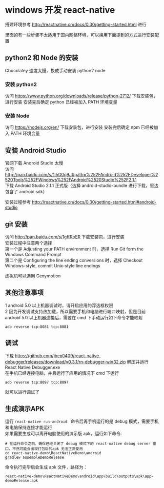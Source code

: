 # windows 开发 react-native

搭建环境参考 http://reactnative.cn/docs/0.30/getting-started.html 进行

里面的有一些步骤不太适用于国内网络环境，可以换用下面提到的方式进行安装配置

## python2 和 Node 的安装
Chocolatey 速度太慢，换成手动安装 python2 node

### 安装 python2
访问 https://www.python.org/downloads/release/python-2712/ 下载安装包，进行安装
安装完后确定 python 已经被加入 PATH 环境变量

### 安装 Node
访问 https://nodejs.org/en/ 下载安装包，进行安装
安装完后确定 npm 已经被加入 PATH 环境变量


## 安装 Android Studio
官网下载 Android Studio 太慢  
访问  
http://pan.baidu.com/s/1i5O0q9J#path=%252FAndroid%252FDeveloper%2520Tools%252FWindows%252FAndroid%2520Studio%252F2.1.1  
下载 Android Studio 2.1.1 正式版（选择 android-studio-bundle 进行下载，里边包含了 android sdk）

安装过程参考 http://reactnative.cn/docs/0.30/getting-started.html#android-studio  

## git 安装
访问 http://pan.baidu.com/s/1gffRoER 下载安装包，进行安装  
安装过程中注意两个选择  
第一个是 Adjusting your PATH environment 时，选择 Run Git form the Windows Command Prompt    
第二个是 Configuring the line ending conversions 时，选择 Checkout Windows-style, commit Unix-style line endings  

虚拟机可以选用 Genymotion

## 其他注意事项
1 android 5.0 以上机器调试时，请开启应用的浮选框权限  
2 因为开发调试支持热加载，所以需要手机和电脑进行端口映射，但是目前 android 5.0 以上机器连接后，需要在 cmd 下手动运行如下命令才能映射
```
adb reverse tcp:8081 tcp:8081
```

## 调试

下载 https://github.com/jhen0409/react-native-debugger/releases/download/v0.3.1/rn-debugger-win32.zip
解压并运行 React Native Debugger.exe  
在手机已经连接电脑，并且运行了应用的情况下
cmd 下运行
```
adb reverse tcp:8097 tcp:8097
```
就可以进行调试了

## 生成演示APK
运行 `react-native run-android ` 命令后再手机运行的是 debug 模式，需要手机和电脑保持连接才能运行  
如果需要生成可以离开电脑使用的演示版 apk，运行如下命令:
```
# 在运行命令之前，确保已经关闭了 debug 模式下的 react-native debug server 窗口，不然可能会出现打包后的apk 无法正常使用
cd react-native-demo\ReactNativeDemo\android
gradlew assembleDemoRelease
```
命令执行完毕后会生成 apk 文件，路径为：
```
react-native-demo\ReactNativeDemo\android\app\build\outputs\apk\app-demoRelease.apk
```
